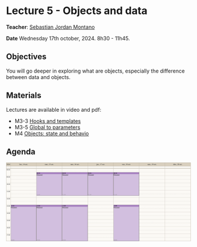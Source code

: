 # Lecture 5 - Objects and data
**Teacher**: [Sebastian Jordan Montano](https://github.com/jordanmontt)

**Date** Wednesday 17th october, 2024. 8h30 - 11h45.

## Objectives

You will go deeper in exploring what are objects, especially the difference between data and objects.

## Materials

Lectures are available in video and pdf:

- M3-3 [Hooks and templates](https://advanced-design-mooc.pharo.org/#module3)
- M3-5 [Global to parameters](https://advanced-design-mooc.pharo.org/#module3)
- M4 [Objects: state and behavio](https://advanced-design-mooc.pharo.org/#module4)


## Agenda

![img](/Week-03-Object-Oriented-Programming-October-14-18-2024/week-03-agenda.png)   